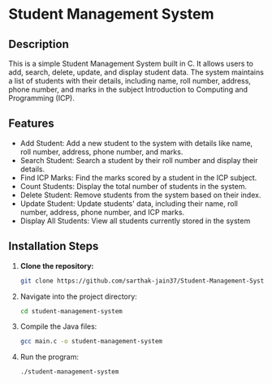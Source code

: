 # Student Management System

## Description

This is a simple Student Management System built in C. It allows users to add, search, delete, update, and display student data. The system maintains a list of students with their details, including name, roll number, address, phone number, and marks in the subject Introduction to Computing and Programming (ICP).
## Features

- Add Student: Add a new student to the system with details like name, roll number, address, phone number, and marks.
- Search Student: Search a student by their roll number and display their details.
- Find ICP Marks: Find the marks scored by a student in the ICP subject.
- Count Students: Display the total number of students in the system.
- Delete Student: Remove students from the system based on their index.
- Update Student: Update students' data, including their name, roll number, address, phone number, and ICP marks.
- Display All Students: View all students currently stored in the system

## Installation Steps

1. **Clone the repository:**
   ```bash
   git clone https://github.com/sarthak-jain37/Student-Management-System.git

2. Navigate into the project directory:
   ```bash
   cd student-management-system

3. Compile the Java files:
   ```bash
   gcc main.c -o student-management-system
   
4. Run the program:
   ```bash
   ./student-management-system
  
